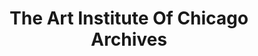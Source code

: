 ---
layout: repo
title: "The Art Institute Of Chicago Archives"
id: 15406
permalink: repos/15406/
---